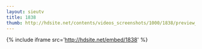 ```yaml
---
layout: sieutv
title: 1838
thumb: http://hdsite.net/contents/videos_screenshots/1000/1838/preview_360p.mp4.jpg
---
```

{% include iframe src='http://hdsite.net/embed/1838' %}
 
